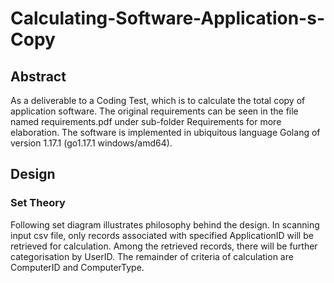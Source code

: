 # Calculating-Software-Application-s-Copy
## Abstract
As a deliverable to a Coding Test, which is to calculate the total copy of application software. The original requirements can be seen in the file named requirements.pdf under sub-folder Requirements for more elaboration. The software is implemented in ubiquitous language Golang of version 1.17.1 (go1.17.1 windows/amd64).

## Design
### Set Theory
Following set diagram illustrates philosophy behind the design. In scanning input csv file, only records associated with specified ApplicationID will be retrieved for calculation.
Among the retrieved records, there will be further categorisation by UserID. The remainder of criteria of calculation are ComputerID and ComputerType.
